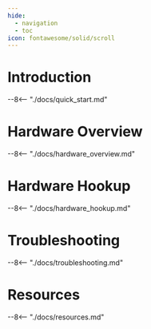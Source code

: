 ```yaml
---
hide:
  - navigation
  - toc
icon: fontawesome/solid/scroll
---
```


# Introduction
--8<-- "./docs/quick_start.md"

# Hardware Overview
--8<-- "./docs/hardware_overview.md"

# Hardware Hookup
--8<-- "./docs/hardware_hookup.md"

# Troubleshooting
--8<-- "./docs/troubleshooting.md"

# Resources
--8<-- "./docs/resources.md"
